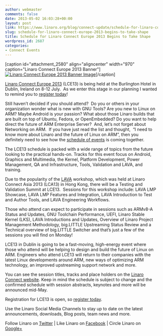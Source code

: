 ```yaml
---
author: webmaster
comments: false
date: 2013-05-02 16:03:28+00:00
layout: post
link: https://www.linaro.org/blog/connect-update/schedule-for-linaro-connect-europe-2013-begins-to-take-shape/
slug: schedule-for-linaro-connect-europe-2013-begins-to-take-shape
title: Schedule for Linaro Connect Europe 2013 Begins to Take Shape
wordpress_id: 2687
categories:
- Connect Events
---
```




[caption id="attachment_2580" align="aligncenter" width="970" caption="Linaro Connect Europe 2013 Banner"][![Linaro Connect Europe 2013 Banner Image](http://www.linaro.org/wp-content/uploads/2013/03/lce13-mico1.png)](http://www.linaro.org/connect)[/caption]






[Linaro Connect Europe 2013](http://www.linaro.org/connect) (LCE13) is being held at the Burlington Hotel in Dublin, Ireland on 8-12 July.  As we enter this stage in our planning I wanted to remind you to [register today](http://linaroconnect-lce13-eorg.eventbrite.com/)!




Still haven’t decided if you should attend?  Do you or others in your organization wonder what is new with GNU Tools? Are you new to Linux on ARM? Maybe Android is your passion? What about those Linaro builds that are built on top of Ubuntu, Fedora, or OpenEmbedded? Do you want to help direct the future of ARM Enterprise Server?  And, let’s not forget about Networking on ARM.  If you have just read the list and thought,  “I need to know more about Linaro and the future of Linux on ARM”, then you definitely need to see how the [schedule of events](http://www.linaro.org/connect/schedule) is coming together.




The LCE13 schedule is packed with a wide range of topics from the future looking to the practical hands-on. Tracks for this event focus on Android, Graphics and Multimedia, the Kernel, Platform Development, Power Management, QA and Infrastructure, Tools, Validation and LAVA, and training.




Due to the popularity of the [LAVA](http://www.linaro.org/engineering/validation) workshop, which was held at Linaro Connect Asia 2013 (LCA13) in Hong Kong, there will be a Testing and Validation Summit at LCE13.  Sessions for this workshop include: LAVA LMP Showcase, LAVA LMP Features and Integration, LAVA Introduction to Test and Author Tools, and LAVA Engineering Workflows.




Those who attend can expect to participate in sessions such as ARMv8-A Status and Updates, GNU Toolchain Performance, UEFI, Linaro Stable Kernel (LKS), LAVA Introductions and Updates, Overview of Linaro Project Management Methodology, big.LITTLE Upstreaming Status Review and a Technical overview of big.LITTLE Switcher and that’s just a few of the sessions you will find on Monday!




LCE13 in Dublin is going to be a fast-moving, high-energy event where those who attend will be helping to design and build the future of Linux on ARM. Engineers who attend LCE13 will return to their companies with the latest Linux developments around ARM, new ways of optimizing ARM technology, an improved upstreaming support network and more.




You can see the session titles, tracks and place holders on the [Linaro Connect website](http://www.linaro.org/connect/schedule). Keep in mind the schedule is subject to change and the confirmed schedule with session abstracts, keynotes and more will be announced mid-May.




Registration for LCE13 is open, so [register today](http://www.linaro.org/connect).




Use the Linaro Social Media Channels to stay up to date on the latest announcements, downloads, Blog posts, team news and more.




Follow Linaro on [Twitter](http://twitter.com/linaroorg) | Like Linaro on [Facebook](https://www.facebook.com/LinaroOrg) | Circle Linaro on [Google+](https://plus.google.com/112814496864921562564)

